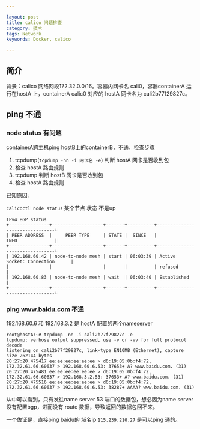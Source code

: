 ```yaml
---

layout: post
title: calico 问题排查
category: 技术
tags: Network
keywords: Docker, calico

---
```



## 简介

背景：calico 网络网段172.32.0.0/16。容器内网卡名 cali0，容器containerA 运行在hostA 上，containerA calic0 对应的 hostA 网卡名为 cali2b77f29827c。

## ping 不通

### node status 有问题

containerA跨主机ping hostB上的containerB，不通，检查步骤

1. tcpdump(`tcpdump -nn -i 网卡名 -e`) 判断 hostA 网卡是否收到包
2. 检查 hostA 路由规则
3. tcpdump 判断 hostB 网卡是否收到包
4. 检查 hostA 路由规则

已知原因:

`calicoctl node status` 某个节点 状态 不是up

	IPv4 BGP status
	+---------------+-------------------+-------+----------+--------------------------------+
	| PEER ADDRESS  |     PEER TYPE     | STATE |  SINCE   |              INFO              |
	+---------------+-------------------+-------+----------+--------------------------------+
	| 192.168.60.42 | node-to-node mesh | start | 06:03:39 | Active Socket: Connection      |
	|               |                   |       |          | refused                        |
	| 192.168.60.83 | node-to-node mesh | wait  | 06:03:40 | Established                    |
	+---------------+-------------------+-------+----------+--------------------------------+
	
### ping www.baidu.com 不通

 192.168.60.6 和 192.168.3.2 是 hostA 配置的两个nameserver

	root@hostA:~# tcpdump -nn -i cali2b77f29827c -e
	tcpdump: verbose output suppressed, use -v or -vv for full protocol decode
	listening on cali2b77f29827c, link-type EN10MB (Ethernet), capture size 262144 bytes
	20:27:20.475417 ee:ee:ee:ee:ee:ee > d6:19:05:0b:f4:72, 172.32.61.66.60637 > 192.168.60.6.53: 37653+ A? www.baidu.com. (31)
	20:27:20.475481 ee:ee:ee:ee:ee:ee > d6:19:05:0b:f4:72, 172.32.61.66.60637 > 192.168.3.2.53: 37653+ A? www.baidu.com. (31)
	20:27:20.475516 ee:ee:ee:ee:ee:ee > d6:19:05:0b:f4:72, 172.32.61.66.60637 > 192.168.60.6.53: 38287+ AAAA? www.baidu.com. (31)
	
从中可以看到，只有发往name server 53 端口的数据包，想必因为name server 没有配置bgp，进而没有 route 数据，导致返回的数据包回不来。

一个佐证是，直接ping baidu的 域名ip `115.239.210.27` 是可以ping 通的。

